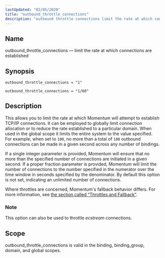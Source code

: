 ```yaml
---
lastUpdated: "02/05/2020"
title: "outbound_throttle_connections"
description: "outbound throttle connections limit the rate at which connections are established outbound throttle connections 1 outbound throttle connections 1 60 This allows you to limit the rate at which Momentum will attempt to establish TCP IP connections It can be employed to globally limit connection allocation or to reduce the..."
---
```


<a name="conf.ref.outbound_throttle_connections"></a> 
## Name

outbound_throttle_connections — limit the rate at which connections are established

## Synopsis

`outbound_throttle_connections = "1"`

`outbound_throttle_connections = "1/60"`

<a name="idp25644896"></a> 
## Description

This allows you to limit the rate at which Momentum will attempt to establish TCP/IP connections. It can be employed to globally limit connection allocation or to reduce the rate established to a particular domain. When used in the global scope it limits the entire system to the value specified. For example, when set to `100`, no more than a total of `100` outbound connections can be made in a given second across any number of bindings.

If a single integer parameter is provided, Momentum will ensure that no more than the specified number of connections are initiated in a given second. If a proper fraction parameter is provided, Momentum will limit the number of connections to the number specified in the numerator over the time window in seconds specified by the denominator. By default this option is not set, indicating an unlimited number of connections.

Where throttles are concerned, Momentum's fallback behavior differs. For more information, see [the section called “Throttles and Fallback”](/momentum/4/config/ref-outbound-throttle-messages#conf.ref.outbound_throttle_messages.fallback).

### Note

This option can also be used to throttle *ecstream* connections.

<a name="idp25651456"></a> 
## Scope

outbound_throttle_connections is valid in the binding, binding_group, domain, and global scopes.